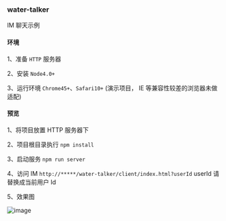 ### water-talker

IM 聊天示例

#### 环境

1、准备 `HTTP` 服务器

2、安装 `Node4.0+` 

3、运行环境 `Chrome45+`、`Safari10+` (演示项目， IE 等兼容性较差的浏览器未做适配)

#### 预览

1、将项目放置 HTTP 服务器下

2、项目根目录执行 `npm install`

3、启动服务 `npm run server` 

4、访问 IM `http://*****/water-talker/client/index.html?userId` userId 请替换成当前用户 Id

5、效果图

![image](https://rongcloud-image.cn.ronghub.com/FlDn9Gqfo39szyYtcDHx8H7tYtAW?e=21474…oken=CddrKW5AbOMQaDRwc3ReDNvo3-sL_SO1fSUBKV3H:KEYnrYnSyvWW4_t87gn9QOa_ssQ=)
